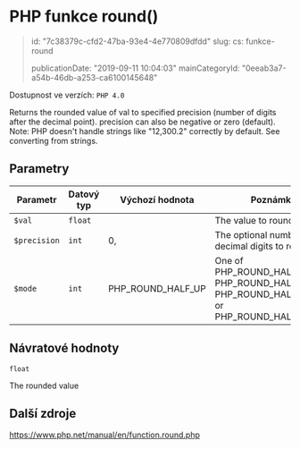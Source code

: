 PHP funkce round()
==================

> id: "7c38379c-cfd2-47ba-93e4-4e770809dfdd"
> slug:
> 	cs: funkce-round
>
> publicationDate: "2019-09-11 10:04:03"
> mainCategoryId: "0eeab3a7-a54b-46db-a253-ca6100145648"

Dostupnost ve verzích: `PHP 4.0`

Returns the rounded value of val to specified precision (number of digits after the decimal point).
precision can also be negative or zero (default).
Note: PHP doesn't handle strings like "12,300.2" correctly by default. See converting from strings.


Parametry
--------------

| Parametr | Datový typ | Výchozí hodnota | Poznámka |
|-----|-----|-----|-----|
| `$val` | `float` |  | The value to round |
| `$precision` | `int` | 0, | The optional number of decimal digits to round to. |
| `$mode` | `int` | PHP_ROUND_HALF_UP | One of PHP_ROUND_HALF_UP, PHP_ROUND_HALF_DOWN, PHP_ROUND_HALF_EVEN, or PHP_ROUND_HALF_ODD. |


Návratové hodnoty
----------------

`float`

The rounded value

Další zdroje
------------

https://www.php.net/manual/en/function.round.php
